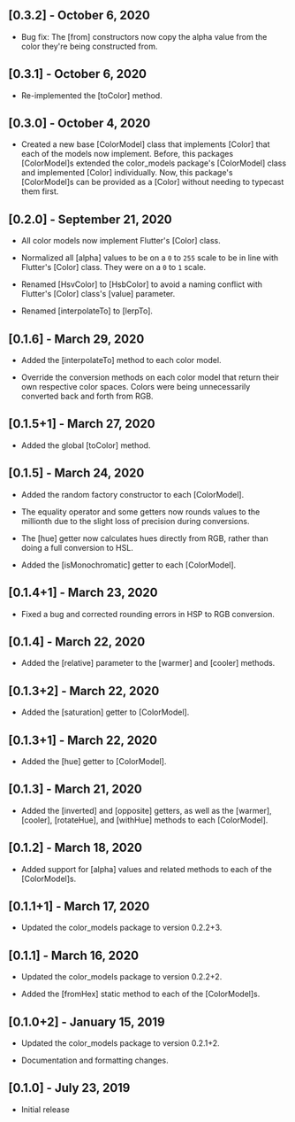 ## [0.3.2] - October 6, 2020

* Bug fix: The [from] constructors now copy the alpha value from the color
they're being constructed from.

## [0.3.1] - October 6, 2020

* Re-implemented the [toColor] method.

## [0.3.0] - October 4, 2020

* Created a new base [ColorModel] class that implements [Color] that each of the models
now implement. Before, this packages [ColorModel]s extended the color_models package's
[ColorModel] class and implemented [Color] individually. Now, this package's [ColorModel]s
can be provided as a [Color] without needing to typecast them first.

## [0.2.0] - September 21, 2020

* All color models now implement Flutter's [Color] class.

* Normalized all [alpha] values to be on a `0` to `255` scale to be in line
with Flutter's [Color] class. They were on a `0` to `1` scale.

* Renamed [HsvColor] to [HsbColor] to avoid a naming conflict with Flutter's
[Color] class's [value] parameter.

* Renamed [interpolateTo] to [lerpTo].

## [0.1.6] - March 29, 2020

* Added the [interpolateTo] method to each color model.

* Override the conversion methods on each color model that return their own
respective color spaces. Colors were being unnecessarily converted back and
forth from RGB.

## [0.1.5+1] - March 27, 2020

* Added the global [toColor] method.

## [0.1.5] - March 24, 2020

* Added the random factory constructor to each [ColorModel].

* The equality operator and some getters now rounds values to the millionth due
to the slight loss of precision during conversions.

* The [hue] getter now calculates hues directly from RGB,
rather than doing a full conversion to HSL.

* Added the [isMonochromatic] getter to each [ColorModel].

## [0.1.4+1] - March 23, 2020

* Fixed a bug and corrected rounding errors in HSP to RGB conversion.

## [0.1.4] - March 22, 2020

* Added the [relative] parameter to the [warmer] and [cooler] methods.

## [0.1.3+2] - March 22, 2020

* Added the [saturation] getter to [ColorModel].

## [0.1.3+1] - March 22, 2020

* Added the [hue] getter to [ColorModel].

## [0.1.3] - March 21, 2020

* Added the [inverted] and [opposite] getters, as well as the [warmer],
[cooler], [rotateHue], and [withHue] methods to each [ColorModel].

## [0.1.2] - March 18, 2020

* Added support for [alpha] values and related methods to each of the [ColorModel]s.

## [0.1.1+1] - March 17, 2020

* Updated the color_models package to version 0.2.2+3.

## [0.1.1] - March 16, 2020

* Updated the color_models package to version 0.2.2+2.

* Added the [fromHex] static method to each of the [ColorModel]s.

## [0.1.0+2] - January 15, 2019

* Updated the color_models package to version 0.2.1+2.

* Documentation and formatting changes.

## [0.1.0] - July 23, 2019

* Initial release
